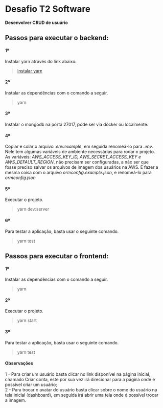 <h1>Desafio T2 Software </h1>
<b>Desenvolver CRUD de usuário</b>
<h2>Passos para executar o backend:</h2>
 <h4>1º</h4>
  Instalar yarn através do link abaixo.
  <blockquote><a href="https://classic.yarnpkg.com/pt-BR/docs/install/#debian-stable">Instalar yarn</a></blockquote>

 <h4>2º</h4>
 Instalar as dependências com o comando a seguir.
  <blockquote>yarn</blockquote>
 
 <h4>3º</h4>
 Instalar o mongodb na porta 27017, pode ser via docker ou localmente.
 
 <h4>4º</h4>
 Copiar e colar o arquivo <i>.env.example</i>, em seguida renomeá-lo para <i>.env</i>. Nele tem algumas variáveis de ambiente necessárias para rodar o projeto. As variáveis: <i>AWS_ACCESS_KEY_ID, AWS_SECRET_ACCESS_KEY e AWS_DEFAULT_REGION</i>, não precisam ser configuradas, a não ser que fosse preciso salvar os arquivos de imagem dos usuários na AWS. E fazer a mesma coisa com o arquivo <i>ormconfig.example.json</i>, e renomeá-lo para <i>ormconfig.json</i>

 <h4>5º</h4>
 Executar o projeto.
 <blockquote>yarn dev:server</blockquote>

<h4>6º</h4>
Para testar a aplicação, basta usar o seguinte comando.
<blockquote>yarn test</blockquote>

<h2>Passos para executar o frontend:</h2>

<h4>1º</h4>
Instalar as dependências com o comando a seguir.
<blockquote>yarn</blockquote>

<h4>2º</h4>
Executar o projeto.
<blockquote>yarn start</blockquote>

<h4>3º</h4>
Para testar a aplicação, basta usar o seguinte comando.
<blockquote>yarn test</blockquote>

<h4>Observações</h4>
1 - Para criar um usuário basta clicar no link disponível na página inicial, chamado Criar conta, este por sua vez irá direcionar para a página onde é possível criar um usuário;
<br/>
2 - Para trocar o avatar do usuário basta clicar sobre o nome do usuário na tela inicial (dashboard), em seguida irá abrir uma tela onde é possível trocar a imagem.
